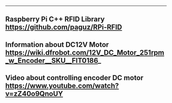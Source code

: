 -------------------------------
Raspberry Pi C++ RFID Library
https://github.com/paguz/RPi-RFID
-------------------------------
Information about DC12V Motor
https://wiki.dfrobot.com/12V_DC_Motor_251rpm_w_Encoder__SKU__FIT0186_
-------------------------------
Video about controlling encoder DC motor
https://www.youtube.com/watch?v=zZ40o9QnoUY
-------------------------------
